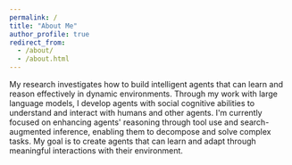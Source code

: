 ```yaml
---
permalink: /
title: "About Me"
author_profile: true
redirect_from: 
  - /about/
  - /about.html
---
```


My research investigates how to build intelligent agents that can learn and reason effectively in dynamic environments. Through my work with large language models, I develop agents with social cognitive abilities to understand and interact with humans and other agents. I'm currently focused on enhancing agents' reasoning through tool use and search-augmented inference, enabling them to decompose and solve complex tasks. My goal is to create agents that can learn and adapt through meaningful interactions with their environment.